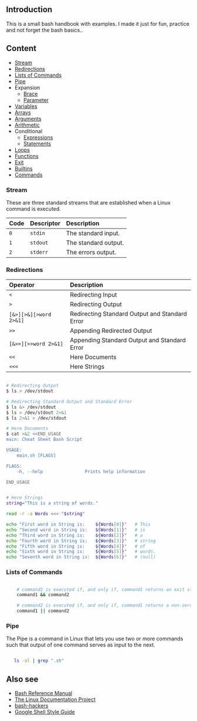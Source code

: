 ## Introduction

This is a small bash handbook with examples. I made it just for fun, practice and not forget the bash basics..

## Content

- [Stream](#stream)
- [Redirections](#redirections)
- [Lists of Commands](#lists-of-commands)
- [Pipe](#lists-of-commands)
- Expansion
  - [Brace](subscripts/expansions/brace/README.md)
  - [Parameter](subscripts/expansions/parameter/README.md)
- [Variables](subscripts/variable/README.md)
- [Arrays](subscripts/array/README.md)
- [Arguments](subscripts/arguments/README.md)
- [Arithmetic](subscripts/arithmetic/README.md)
- Conditional
  - [Expressions](subscripts/conditional/expressions/README.md)
  - [Statements](subscripts/conditional/statement/README.md)
- [Loops](subscripts/loop/README.md)
- [Functions](subscripts/functions/README.md)
- [Exit](subscripts/exitstatus/README.md)
- [Builtins](subscripts/builtins/README.md)
- [Commands](subscripts/commands/README.md)

### Stream

These are three standard streams that are established when a Linux command is executed.

| Code  | Descriptor    | Description           |
| :---  | :---          | :---                  |
| `0`   | `stdin`       | The standard input.   |
| `1`   | `stdout`      | The standard output.  |
| `2`   | `stderr`      | The errors output.    |


### Redirections

| Operator               | Description                                    |
| :---                   | :---                                           |
| `<`                    | Redirecting Input                              |
| `>`                    | Redirecting Output                             |
| `[&>][>&][>word 2>&1]` | Redirecting Standard Output and Standard Error |
| `>>`                   | Appending Redirected Output                    |
| `[&>>][>>word 2>&1]`   | Appending Standard Output and Standard Error   |
| `<<`                   | Here Documents                                 |
| `<<<`                  | Here Strings                                   |

```bash

# Redirecting Output
$ ls > /dev/stdout

# Redirecting Standard Output and Standard Error
$ ls &> /dev/stdout 
$ ls > /dev/stdout 2>&1
$ ls 2>&1 > /dev/stdout

# Here Documents  
$ cat >&2 <<END_USAGE
main: Cheat Sheet Bash Script

USAGE:
	main.sh [FLAGS] 

FLAGS:
	-h, --help				  Prints help information 

END_USAGE


# Here Strings  
string="This is a string of words."

read -r -a Words <<< "$string" 

echo "First word in String is:    ${Words[0]}"   # This
echo "Second word in String is:   ${Words[1]}"   # is
echo "Third word in String is:    ${Words[2]}"   # a
echo "Fourth word in String is:   ${Words[3]}"   # string
echo "Fifth word in String is:    ${Words[4]}"   # of
echo "Sixth word in String is:    ${Words[5]}"   # words.
echo "Seventh word in String is:  ${Words[6]}"   # (null)

```

### Lists of Commands

```bash

    # command2 is executed if, and only if, command1 returns an exit status of zero (success).
    command1 && command2

    # command2 is executed if, and only if, command1 returns a non-zero exit status.
    command1 || command2

```

### Pipe

The Pipe is a command in Linux that lets you use two or more commands such that output of one command serves as input to the next. 

```bash

   ls -al | grep ".sh"

```



## Also see
* [Bash Reference Manual](https://www.gnu.org/software/bash/manual/bash.html)
* [The Linux Documentation Project](http://www.tldp.org/LDP/abs/html/) 
* [bash-hackers](https://wiki.bash-hackers.org/)
* [Google Shell Style Guide](https://google.github.io/styleguide/shellguide.html)
<!-- * [devhints.io](https://devhints.io/bash) 
* [Awesome Lists](https://github.com/awesome-lists/awesome-bash)
* [denysdovhan](https://github.com/denysdovhan/bash-handbook/blob/master/ README.md) -->